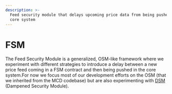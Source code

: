 ```yaml
---
description: >-
  Feed security module that delays upcoming price data from being pushed in the
  core system
---
```


# FSM

The Feed Security Module is a generalized, OSM-like framework where we experiment with different strategies to introduce a delay between a new price feed coming in a FSM contract and then being pushed in the core system.For now we focus most of our development efforts on the OSM (that we inherited from the MCD codebase) but are also experimenting with [DSM](https://github.com/reflexer-labs/geb-fsm/blob/master/src/DSM.sol) (Dampened Security Module).
